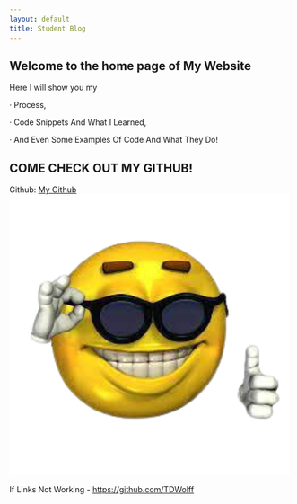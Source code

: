```yaml
---
layout: default
title: Student Blog
---
```



## Welcome to the home page of My Website 
Here I will show you my 
    
· Process,

· Code Snippets And What I Learned,

· And Even Some Examples Of Code And What They Do!


## COME CHECK OUT MY GITHUB!

Github: [My Github](https://github.com/TDWolff)
<img src="mylogo.png"/>

If Links Not Working - https://github.com/TDWolff
